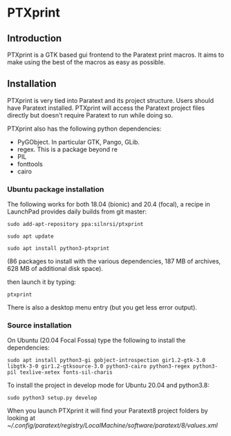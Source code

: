# PTXprint

## Introduction

PTXprint is a GTK based gui frontend to the Paratext print macros. It aims to make
using the best of the macros as easy as possible.

## Installation

PTXprint is very tied into Paratext and its project structure. Users should have
Paratext installed. PTXprint will access the Paratext project files directly but doesn't require Paratext to run while doing so.

PTXprint also has the following python dependencies:

- PyGObject. In particular GTK, Pango, GLib.
- regex. This is a package beyond re
- PIL
- fonttools
- cairo


### Ubuntu package installation

The following works for both 18.04 (bionic) and 20.4 (focal), a recipe in LaunchPad provides daily builds from git master:

`sudo add-apt-repository ppa:silnrsi/ptxprint`

`sudo apt update`

`sudo apt install python3-ptxprint`

(86 packages to install with the various dependencies, 187 MB of archives, 628 MB of additional disk space).

then launch it by typing:

`ptxprint`  

There is also a desktop menu entry (but you get less error output).


### Source installation

On Ubuntu (20.04 Focal Fossa) type the following to install the dependencies:

`sudo apt install python3-gi gobject-introspection gir1.2-gtk-3.0 libgtk-3-0 gir1.2-gtksource-3.0 python3-cairo python3-regex python3-pil texlive-xetex fonts-sil-charis`

To install the project in develop mode for Ubuntu 20.04 and python3.8:

`sudo python3 setup.py develop`

When you launch PTXprint it will find your Paratext8 project folders by looking at
_~/.config/paratext/registry/LocalMachine/software/paratext/8/values.xml_
